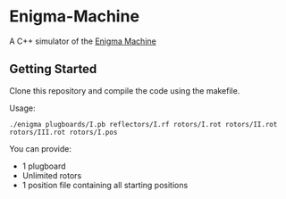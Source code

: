 # Enigma-Machine
A C++ simulator of the [Enigma Machine](https://en.wikipedia.org/wiki/Enigma_machine)

## Getting Started 
Clone this repository and compile the code using the makefile. 

Usage:

```
./enigma plugboards/I.pb reflectors/I.rf rotors/I.rot rotors/II.rot rotors/III.rot rotors/I.pos
```

You can provide:
- 1 plugboard 
- Unlimited rotors 
- 1 position file containing all starting positions

